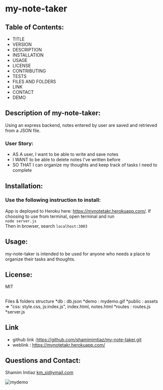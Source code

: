 
# my-note-taker


## Table of Contents:
* TITLE
* VERSION
* DESCRIPTION
* INSTALLATION
* USAGE
* LICENSE
* CONTRIBUTING
* TESTS
* FILES AND FOLDERS
* LINK
* CONTACT
* DEMO


## Description of my-note-taker:
Using an express backend, notes entered by user are saved and retrieved from a JSON file.

### User Story: 
* AS A user, I want to be able to write and save notes 
* I WANT to be able to delete notes I've written before 
* SO THAT I can organize my thoughts and keep track of tasks I need to complete


## Installation: 
### Use the following instruction to install: 

App is deployed to Heroku here: https://mynotetakr.herokuapp.com/. 
If choosing to use from terminal, open terminal and run    
`node server.js`   
Then in browser, search 
`localhost:3003`

## Usage: 
my-note-taker is intended to be used for anyone who needs a place to organize their tasks and thoughts. 


## License: 
MIT

##
Files & folders structure
*db 	: db.json
*demo 	: mydemo.gif
*public	: assets => "css: style.css, js:index.js", index.html, notes.html
*routes	: routes.js
*server.js

## Link
* github link :https://github.com/shamimimtiaz/my-note-taker.git
* weblink : https://mynotetakr.herokuapp.com/

## Questions and Contact:
Shamim Imtiaz
km_si@ymail.com


![mydemo](https://user-images.githubusercontent.com/75001492/108604291-0101d100-737b-11eb-90e8-7a49c488a63e.gif)